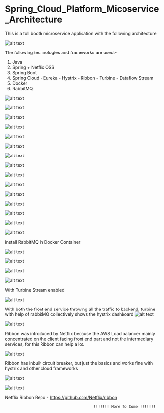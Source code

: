 # Spring_Cloud_Platform_Micoservice_Architecture

This is a toll booth microservice application with the following architecture

![alt text](https://github.com/Hitman007IN/Spring_Cloud_Platform_Micoservice_Architecture/blob/master/Snapshots/Screenshot%202019-01-13%20at%205.31.41%20PM.png)

The following technologies and frameworks are used:-
1) Java
2) Spring + Netflix OSS
  1) Spring Boot
  2) Spring Cloud
    - Eureka
    - Hystrix
    - Ribbon
    - Turbine
    - Dataflow Stream
3) Docker
4) RabbitMQ

![alt text](https://github.com/Hitman007IN/Spring_Cloud_Platform_Micoservice_Architecture/blob/master/Snapshots/Screenshot%202019-01-13%20at%201.40.36%20PM.png)

![alt text](https://github.com/Hitman007IN/Spring_Cloud_Platform_Micoservice_Architecture/blob/master/Snapshots/Screenshot%202019-01-13%20at%201.39.31%20PM.png)

![alt text](https://github.com/Hitman007IN/Spring_Cloud_Platform_Micoservice_Architecture/blob/master/Snapshots/Screenshot%202019-01-13%20at%201.40.57%20PM.png)

![alt text](https://github.com/Hitman007IN/Spring_Cloud_Platform_Micoservice_Architecture/blob/master/Snapshots/Screenshot%202019-01-13%20at%202.49.56%20PM.png)

![alt text](https://github.com/Hitman007IN/Spring_Cloud_Platform_Micoservice_Architecture/blob/master/Snapshots/Screenshot%202019-01-13%20at%204.23.01%20PM.png)

![alt text](https://github.com/Hitman007IN/Spring_Cloud_Platform_Micoservice_Architecture/blob/master/Snapshots/Screenshot%202019-01-13%20at%204.25.18%20PM.png)

![alt text](https://github.com/Hitman007IN/Spring_Cloud_Platform_Micoservice_Architecture/blob/master/Snapshots/Screenshot%202019-01-13%20at%205.35.22%20PM.png)

![alt text](https://github.com/Hitman007IN/Spring_Cloud_Platform_Micoservice_Architecture/blob/master/Snapshots/Screenshot%202019-01-13%20at%205.38.55%20PM.png)

![alt text](https://github.com/Hitman007IN/Spring_Cloud_Platform_Micoservice_Architecture/blob/master/Snapshots/Screenshot%202019-01-13%20at%205.44.17%20PM.png)

![alt text](https://github.com/Hitman007IN/Spring_Cloud_Platform_Micoservice_Architecture/blob/master/Snapshots/Screenshot%202019-01-13%20at%205.46.05%20PM.png)

![alt text](https://github.com/Hitman007IN/Spring_Cloud_Platform_Micoservice_Architecture/blob/master/Snapshots/Screenshot%202019-01-13%20at%205.47.19%20PM.png)

![alt text](https://github.com/Hitman007IN/Spring_Cloud_Platform_Micoservice_Architecture/blob/master/Snapshots/Screenshot%202019-01-13%20at%209.30.47%20PM.png)

![alt text](https://github.com/Hitman007IN/Spring_Cloud_Platform_Micoservice_Architecture/blob/master/Snapshots/Screenshot%202019-01-16%20at%203.05.53%20PM.png)

![alt text](https://github.com/Hitman007IN/Spring_Cloud_Platform_Micoservice_Architecture/blob/master/Snapshots/Screenshot%202019-01-16%20at%203.08.46%20PM.png)

![alt text](https://github.com/Hitman007IN/Spring_Cloud_Platform_Micoservice_Architecture/blob/master/Snapshots/Screenshot%202019-01-16%20at%203.09.54%20PM.png)

install RabbitMQ in Docker Container

![alt text](https://github.com/Hitman007IN/Spring_Cloud_Platform_Micoservice_Architecture/blob/master/Snapshots/Screenshot%202019-01-16%20at%2010.43.52%20PM.png)

![alt text](https://github.com/Hitman007IN/Spring_Cloud_Platform_Micoservice_Architecture/blob/master/Snapshots/Screenshot%202019-01-16%20at%2011.19.34%20PM.png)

![alt text](https://github.com/Hitman007IN/Spring_Cloud_Platform_Micoservice_Architecture/blob/master/Snapshots/Screenshot%202019-01-16%20at%2011.19.43%20PM.png)

![alt text](https://github.com/Hitman007IN/Spring_Cloud_Platform_Micoservice_Architecture/blob/master/Snapshots/Screenshot%202019-01-16%20at%2011.36.26%20PM.png)

With Turbine Stream enabled

![alt text](https://github.com/Hitman007IN/Spring_Cloud_Platform_Micoservice_Architecture/blob/master/Snapshots/Screenshot%202019-01-16%20at%2011.36.36%20PM.png)

With both the front end service throwing all the traffic to backend, turbine with help of rabbitMQ collectively shows the hystrix dashboard
![alt text](https://github.com/Hitman007IN/Spring_Cloud_Platform_Micoservice_Architecture/blob/master/Snapshots/Screenshot%202019-01-17%20at%2012.05.47%20AM.png)


![alt text](https://github.com/Hitman007IN/Spring_Cloud_Platform_Micoservice_Architecture/blob/master/Snapshots/routing1.PNG)

Ribbon was introduced by Netflix because the AWS Load balancer mainly concentrated on the client facing front end part and not the intermediary services, for this Ribbon can help a lot.

![alt text](https://github.com/Hitman007IN/Spring_Cloud_Platform_Micoservice_Architecture/blob/master/Snapshots/routing2.PNG)

Ribbon has inbuilt circuit breaker, but just the basics and works fine with hystrix and other cloud frameworks

![alt text](https://github.com/Hitman007IN/Spring_Cloud_Platform_Micoservice_Architecture/blob/master/Snapshots/routing3.PNG)

![alt text](https://github.com/Hitman007IN/Spring_Cloud_Platform_Micoservice_Architecture/blob/master/Snapshots/routing4.PNG)

Netflix Ribbon Repo - https://github.com/Netflix/ribbon

                                            !!!!!!! More To Come !!!!!!!


